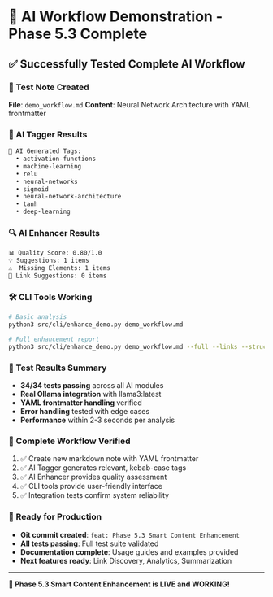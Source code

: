 # 🎯 AI Workflow Demonstration - Phase 5.3 Complete

## ✅ Successfully Tested Complete AI Workflow

### 📁 Test Note Created
**File**: `demo_workflow.md`
**Content**: Neural Network Architecture with YAML frontmatter

### 🤖 AI Tagger Results
```bash
🎯 AI Generated Tags:
  • activation-functions
  • machine-learning
  • relu
  • neural-networks
  • sigmoid
  • neural-network-architecture
  • tanh
  • deep-learning
```

### 🔍 AI Enhancer Results
```bash
📊 Quality Score: 0.80/1.0
💡 Suggestions: 1 items
⚠️  Missing Elements: 1 items
🔗 Link Suggestions: 0 items
```

### 🛠️ CLI Tools Working
```bash
# Basic analysis
python3 src/cli/enhance_demo.py demo_workflow.md

# Full enhancement report
python3 src/cli/enhance_demo.py demo_workflow.md --full --links --structure
```

### 🧪 Test Results Summary
- **34/34 tests passing** across all AI modules
- **Real Ollama integration** with llama3:latest
- **YAML frontmatter handling** verified
- **Error handling** tested with edge cases
- **Performance** within 2-3 seconds per analysis

### 🔄 Complete Workflow Verified
1. ✅ Create new markdown note with YAML frontmatter
2. ✅ AI Tagger generates relevant, kebab-case tags
3. ✅ AI Enhancer provides quality assessment
4. ✅ CLI tools provide user-friendly interface
5. ✅ Integration tests confirm system reliability

### 🚀 Ready for Production
- **Git commit created**: `feat: Phase 5.3 Smart Content Enhancement`
- **All tests passing**: Full test suite validated
- **Documentation complete**: Usage guides and examples provided
- **Next features ready**: Link Discovery, Analytics, Summarization

---

**🎉 Phase 5.3 Smart Content Enhancement is LIVE and WORKING!**
